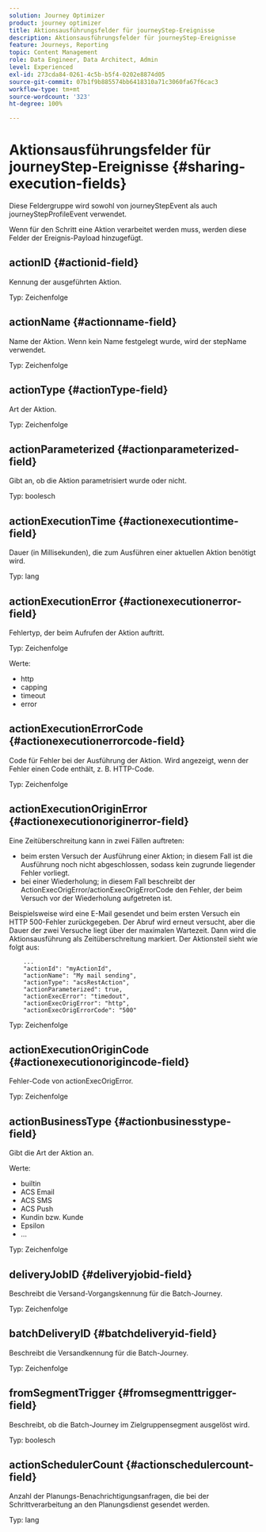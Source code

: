 ```yaml
---
solution: Journey Optimizer
product: journey optimizer
title: Aktionsausführungsfelder für journeyStep-Ereignisse
description: Aktionsausführungsfelder für journeyStep-Ereignisse
feature: Journeys, Reporting
topic: Content Management
role: Data Engineer, Data Architect, Admin
level: Experienced
exl-id: 273cda84-0261-4c5b-b5f4-0202e8874d05
source-git-commit: 07b1f9b885574bb6418310a71c3060fa67f6cac3
workflow-type: tm+mt
source-wordcount: '323'
ht-degree: 100%

---
```


# Aktionsausführungsfelder für journeyStep-Ereignisse {#sharing-execution-fields}

Diese Feldergruppe wird sowohl von journeyStepEvent als auch journeyStepProfileEvent verwendet.

Wenn für den Schritt eine Aktion verarbeitet werden muss, werden diese Felder der Ereignis-Payload hinzugefügt.

## actionID {#actionid-field}

Kennung der ausgeführten Aktion.

Typ: Zeichenfolge

## actionName {#actionname-field}

Name der Aktion. Wenn kein Name festgelegt wurde, wird der stepName verwendet.

Typ: Zeichenfolge

## actionType {#actionType-field}

Art der Aktion.

Typ: Zeichenfolge

## actionParameterized {#actionparameterized-field}

Gibt an, ob die Aktion parametrisiert wurde oder nicht.

Typ: boolesch

## actionExecutionTime {#actionexecutiontime-field}

Dauer (in Millisekunden), die zum Ausführen einer aktuellen Aktion benötigt wird.

Typ: lang

## actionExecutionError {#actionexecutionerror-field}

Fehlertyp, der beim Aufrufen der Aktion auftritt.

Typ: Zeichenfolge

Werte:
* http
* capping
* timeout
* error

## actionExecutionErrorCode {#actionexecutionerrorcode-field}

Code für Fehler bei der Ausführung der Aktion. Wird angezeigt, wenn der Fehler einen Code enthält, z. B. HTTP-Code.

Typ: Zeichenfolge

## actionExecutionOriginError {#actionexecutionoriginerror-field}

Eine Zeitüberschreitung kann in zwei Fällen auftreten:

* beim ersten Versuch der Ausführung einer Aktion; in diesem Fall ist die Ausführung noch nicht abgeschlossen, sodass kein zugrunde liegender Fehler vorliegt.
* bei einer Wiederholung; in diesem Fall beschreibt der ActionExecOrigError/actionExecOrigErrorCode den Fehler, der beim Versuch vor der Wiederholung aufgetreten ist.

Beispielsweise wird eine E-Mail gesendet und beim ersten Versuch ein HTTP 500-Fehler zurückgegeben. Der Abruf wird erneut versucht, aber die Dauer der zwei Versuche liegt über der maximalen Wartezeit. Dann wird die Aktionsausführung als Zeitüberschreitung markiert. Der Aktionsteil sieht wie folgt aus:

```
    ...
    "actionId": "myActionId",
    "actionName": "My mail sending",
    "actionType": "acsRestAction",
    "actionParameterized": true,
    "actionExecError": "timedout",
    "actionExecOrigError": "http",
    "actionExecOrigErrorCode": "500"
```

Typ: Zeichenfolge

## actionExecutionOriginCode {#actionexecutionorigincode-field}

Fehler-Code von actionExecOrigError.

Typ: Zeichenfolge

## actionBusinessType {#actionbusinesstype-field}

Gibt die Art der Aktion an.

Werte:

* builtin
* ACS Email
* ACS SMS
* ACS Push
* Kundin bzw. Kunde
* Epsilon
* ...

Typ: Zeichenfolge

## deliveryJobID {#deliveryjobid-field}

Beschreibt die Versand-Vorgangskennung für die Batch-Journey.

Typ: Zeichenfolge

## batchDeliveryID {#batchdeliveryid-field}

Beschreibt die Versandkennung für die Batch-Journey.

Typ: Zeichenfolge

## fromSegmentTrigger {#fromsegmenttrigger-field}

Beschreibt, ob die Batch-Journey im Zielgruppensegment ausgelöst wird.

Typ: boolesch

## actionSchedulerCount {#actionschedulercount-field}

Anzahl der Planungs-Benachrichtigungsanfragen, die bei der Schrittverarbeitung an den Planungsdienst gesendet werden.

Typ: lang
